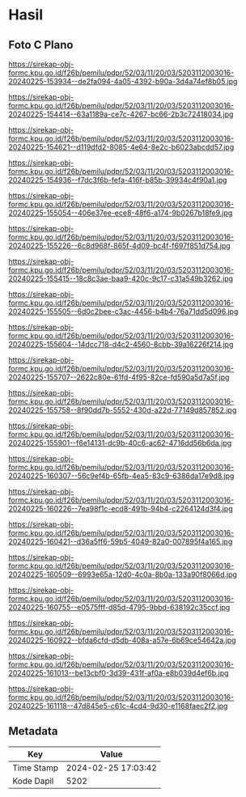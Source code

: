 # Hasil

## Foto C Plano

https://sirekap-obj-formc.kpu.go.id/f26b/pemilu/pdpr/52/03/11/20/03/5203112003016-20240225-153934--de2fa094-4a05-4392-b90a-3d4a74ef8b05.jpg

https://sirekap-obj-formc.kpu.go.id/f26b/pemilu/pdpr/52/03/11/20/03/5203112003016-20240225-154414--63a1189a-ce7c-4267-bc66-2b3c72418034.jpg

https://sirekap-obj-formc.kpu.go.id/f26b/pemilu/pdpr/52/03/11/20/03/5203112003016-20240225-154621--d119dfd2-8085-4e64-8e2c-b6023abcdd57.jpg

https://sirekap-obj-formc.kpu.go.id/f26b/pemilu/pdpr/52/03/11/20/03/5203112003016-20240225-154936--f7dc3f6b-fefa-416f-b85b-39934c4f90a1.jpg

https://sirekap-obj-formc.kpu.go.id/f26b/pemilu/pdpr/52/03/11/20/03/5203112003016-20240225-155054--406e37ee-ece8-48f6-a174-9b0267b18fe9.jpg

https://sirekap-obj-formc.kpu.go.id/f26b/pemilu/pdpr/52/03/11/20/03/5203112003016-20240225-155226--6c8d968f-865f-4d09-bc4f-f697f851d754.jpg

https://sirekap-obj-formc.kpu.go.id/f26b/pemilu/pdpr/52/03/11/20/03/5203112003016-20240225-155415--18c8c3ae-baa9-420c-9c17-c31a549b3262.jpg

https://sirekap-obj-formc.kpu.go.id/f26b/pemilu/pdpr/52/03/11/20/03/5203112003016-20240225-155505--6d0c2bee-c3ac-4456-b4b4-76a71dd5d096.jpg

https://sirekap-obj-formc.kpu.go.id/f26b/pemilu/pdpr/52/03/11/20/03/5203112003016-20240225-155604--14dcc718-d4c2-4560-8cbb-39a16226f214.jpg

https://sirekap-obj-formc.kpu.go.id/f26b/pemilu/pdpr/52/03/11/20/03/5203112003016-20240225-155707--2622c80e-61fd-4f95-82ce-fd590a5d7a5f.jpg

https://sirekap-obj-formc.kpu.go.id/f26b/pemilu/pdpr/52/03/11/20/03/5203112003016-20240225-155758--8f90dd7b-5552-430d-a22d-77149d857852.jpg

https://sirekap-obj-formc.kpu.go.id/f26b/pemilu/pdpr/52/03/11/20/03/5203112003016-20240225-155901--f6e14131-dc9b-40c6-ac62-4716dd56b6da.jpg

https://sirekap-obj-formc.kpu.go.id/f26b/pemilu/pdpr/52/03/11/20/03/5203112003016-20240225-160307--56c9ef4b-65fb-4ea5-83c9-6386da17e9d8.jpg

https://sirekap-obj-formc.kpu.go.id/f26b/pemilu/pdpr/52/03/11/20/03/5203112003016-20240225-160226--7ea98f1c-ecd8-491b-94b4-c2264124d3f4.jpg

https://sirekap-obj-formc.kpu.go.id/f26b/pemilu/pdpr/52/03/11/20/03/5203112003016-20240225-160421--d36a5ff6-59b5-4049-82a0-007895f4a165.jpg

https://sirekap-obj-formc.kpu.go.id/f26b/pemilu/pdpr/52/03/11/20/03/5203112003016-20240225-160509--6993e65a-12d0-4c0a-8b0a-133a90f8066d.jpg

https://sirekap-obj-formc.kpu.go.id/f26b/pemilu/pdpr/52/03/11/20/03/5203112003016-20240225-160755--e0575fff-d85d-4795-9bbd-638192c35ccf.jpg

https://sirekap-obj-formc.kpu.go.id/f26b/pemilu/pdpr/52/03/11/20/03/5203112003016-20240225-160922--bfda6cfd-d5db-408a-a57e-6b69ce54642a.jpg

https://sirekap-obj-formc.kpu.go.id/f26b/pemilu/pdpr/52/03/11/20/03/5203112003016-20240225-161013--be13cbf0-3d39-431f-af0a-e8b039d4ef6b.jpg

https://sirekap-obj-formc.kpu.go.id/f26b/pemilu/pdpr/52/03/11/20/03/5203112003016-20240225-161118--47d845e5-c61c-4cd4-9d30-e1168faec2f2.jpg


## Metadata

| Key        | Value               |
| ---------- | ------------------- |
| Time Stamp | 2024-02-25 17:03:42 |
| Kode Dapil | 5202                |



